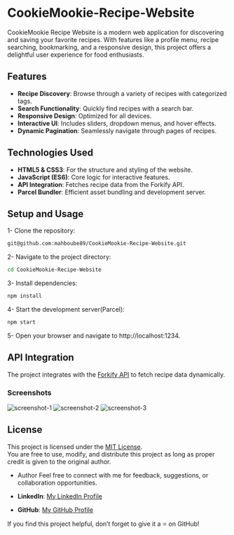 # CookieMookie-Recipe-Website

CookieMookie Recipe Website is a modern web application for discovering and saving your favorite recipes. With features like a profile menu, recipe searching, bookmarking, and a responsive design, this project offers a delightful user experience for food enthusiasts.

## Features

- **Recipe Discovery**: Browse through a variety of recipes with categorized tags.
- **Search Functionality**: Quickly find recipes with a search bar.
- **Responsive Design**: Optimized for all devices.
- **Interactive UI**: Includes sliders, dropdown menus, and hover effects.
- **Dynamic Pagination**: Seamlessly navigate through pages of recipes.

## Technologies Used

- **HTML5 & CSS3**: For the structure and styling of the website.
- **JavaScript (ES6)**: Core logic for interactive features.
- **API Integration**: Fetches recipe data from the Forkify API.
- **Parcel Bundler**: Efficient asset bundling and development server.


## Setup and Usage
1- Clone the repository:

```bash
git@github.com:mahboube89/CookieMookie-Recipe-Website.git
```
2- Navigate to the project directory:

```bash
cd CookieMookie-Recipe-Website
```

3- Install dependencies:
```bash
npm install
```
4- Start the development server(Parcel):
```bash
npm start
```

5- Open your browser and navigate to http://localhost:1234.


## API Integration
The project integrates with the [Forkify API](https://forkify-api.herokuapp.com/v2) to fetch recipe data dynamically.

### Screenshots

![screenshot-1](./assets/images/screenshots/home-page.png)
![screenshot-2](./assets/images/screenshots/recipes-page.png)
![screenshot-3](./assets/images/screenshots/details-page.png)


## License
This project is licensed under the [MIT License](./LICENSE).  
You are free to use, modify, and distribute this project as long as proper credit is given to the original author.


- Author
Feel free to connect with me for feedback, suggestions, or collaboration opportunities.

- **LinkedIn**: [My LinkedIn Profile](https://linkedin.com/in/mahboubeh-ranjbar-944132239)  
- **GitHub**: [My GitHub Profile](https://github.com/mahboube89)  

If you find this project helpful, don’t forget to give it a ⭐ on GitHub!